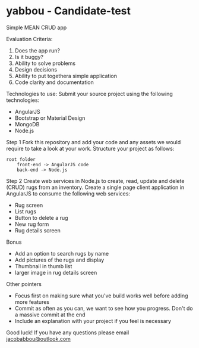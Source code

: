 # yabbou - Candidate-test
Simple MEAN CRUD app

Evaluation Criteria:
 1) Does the app run? 
  2) Is it buggy?
  3) Ability to solve problems
  4) Design decisions 
  5) Ability to put togethera simple application 
  6) Code clarity and documentation

Technologies to use:
Submit your source project using the following technologies:
- AngularJS
- Bootstrap or Material Design
- MongoDB
- Node.js

Step 1
Fork this repository and add your code and any assets we would require to take a look at your work. Structure your project as follows:

    root folder
        front-end -> AngularJS code
        back-end -> Node.js
        
Step 2
Create web services in Node.js to create, read, update and delete (CRUD) rugs from an inventory. Create a single page client application in AngularJS to consume the following web services:
- Rug screen
- List rugs
- Button to delete a rug
- New rug form
- Rug details screen

Bonus
- Add an option to search rugs by name
- Add pictures of the rugs and display
- Thumbnail in thumb list
- larger image in rug details screen

Other pointers
- Focus first on making sure what you've build works well before adding more features
- Commit as often as you can, we want to see how you progress. Don't do a massive commit at the end
- Include an explanation with your project if you feel is necessary

Good luck!
If you have any questions please email jacobabbou@outlook.com
